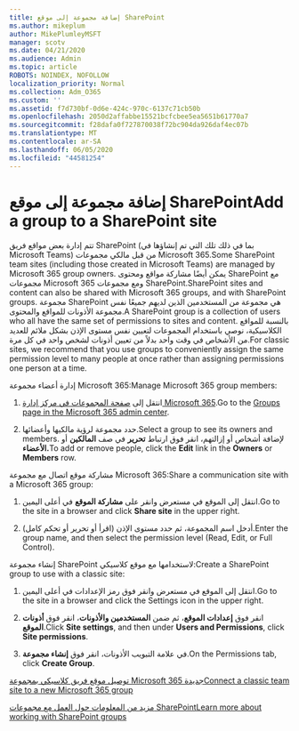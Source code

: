 ```yaml
---
title: إضافة مجموعة إلى موقع SharePoint
ms.author: mikeplum
author: MikePlumleyMSFT
manager: scotv
ms.date: 04/21/2020
ms.audience: Admin
ms.topic: article
ROBOTS: NOINDEX, NOFOLLOW
localization_priority: Normal
ms.collection: Adm_O365
ms.custom: ''
ms.assetid: f7d730bf-0d6e-424c-970c-6137c71cb50b
ms.openlocfilehash: 2050d2affabbe15521bcfcbee5ea5651b61770a7
ms.sourcegitcommit: f28dafa0f727870038f72bc904da926daf4ec07b
ms.translationtype: MT
ms.contentlocale: ar-SA
ms.lasthandoff: 06/05/2020
ms.locfileid: "44581254"
---
```

# <a name="add-a-group-to-a-sharepoint-site"></a><span data-ttu-id="c8a25-102">إضافة مجموعة إلى موقع SharePoint</span><span class="sxs-lookup"><span data-stu-id="c8a25-102">Add a group to a SharePoint site</span></span>

<span data-ttu-id="c8a25-103">تتم إدارة بعض مواقع فريق SharePoint (بما في ذلك تلك التي تم إنشاؤها في Microsoft Teams) من قبل مالكي مجموعات Microsoft 365.</span><span class="sxs-lookup"><span data-stu-id="c8a25-103">Some SharePoint team sites (including those created in Microsoft Teams) are managed by Microsoft 365 group owners.</span></span> <span data-ttu-id="c8a25-104">يمكن أيضًا مشاركة مواقع ومحتوى SharePoint مع مجموعات Microsoft 365 ومع مجموعات SharePoint.</span><span class="sxs-lookup"><span data-stu-id="c8a25-104">SharePoint sites and content can also be shared with Microsoft 365 groups, and with SharePoint groups.</span></span> <span data-ttu-id="c8a25-105">مجموعة SharePoint هي مجموعة من المستخدمين الذين لديهم جميعًا نفس مجموعة الأذونات للمواقع والمحتوى.</span><span class="sxs-lookup"><span data-stu-id="c8a25-105">A SharePoint group is a collection of users who all have the same set of permissions to sites and content.</span></span> <span data-ttu-id="c8a25-106">بالنسبة للمواقع الكلاسيكية، نوصي باستخدام المجموعات لتعيين نفس مستوى الإذن بشكل ملائم للعديد من الأشخاص في وقت واحد بدلاً من تعيين أذونات لشخص واحد في كل مرة.</span><span class="sxs-lookup"><span data-stu-id="c8a25-106">For classic sites, we recommend that you use groups to conveniently assign the same permission level to many people at once rather than assigning permissions one person at a time.</span></span>
  
<span data-ttu-id="c8a25-107">إدارة أعضاء مجموعة Microsoft 365:</span><span class="sxs-lookup"><span data-stu-id="c8a25-107">Manage Microsoft 365 group members:</span></span>
  
1. <span data-ttu-id="c8a25-108">انتقل إلى [صفحة المجموعات في مركز إدارة Microsoft 365](https://portal.office.com/adminportal/home#/groups).</span><span class="sxs-lookup"><span data-stu-id="c8a25-108">Go to the [Groups page in the Microsoft 365 admin center](https://portal.office.com/adminportal/home#/groups).</span></span>
    
2. <span data-ttu-id="c8a25-109">حدد مجموعة لرؤية مالكيها وأعضائها.</span><span class="sxs-lookup"><span data-stu-id="c8a25-109">Select a group to see its owners and members.</span></span> <span data-ttu-id="c8a25-110">لإضافة أشخاص أو إزالتهم، انقر فوق ارتباط **تحرير** في صف **المالكين** أو **الأعضاء.**</span><span class="sxs-lookup"><span data-stu-id="c8a25-110">To add or remove people, click the **Edit** link in the **Owners** or **Members** row.</span></span> 
    
<span data-ttu-id="c8a25-111">مشاركة موقع اتصال مع مجموعة Microsoft 365:</span><span class="sxs-lookup"><span data-stu-id="c8a25-111">Share a communication site with a Microsoft 365 group:</span></span>
  
1. <span data-ttu-id="c8a25-112">انتقل إلى الموقع في مستعرض وانقر على **مشاركة الموقع** في أعلى اليمين.</span><span class="sxs-lookup"><span data-stu-id="c8a25-112">Go to the site in a browser and click **Share site** in the upper right.</span></span> 
    
2. <span data-ttu-id="c8a25-113">أدخل اسم المجموعة، ثم حدد مستوى الإذن (اقرأ أو تحرير أو تحكم كامل).</span><span class="sxs-lookup"><span data-stu-id="c8a25-113">Enter the group name, and then select the permission level (Read, Edit, or Full Control).</span></span>
    
<span data-ttu-id="c8a25-114">إنشاء مجموعة SharePoint لاستخدامها مع موقع كلاسيكي:</span><span class="sxs-lookup"><span data-stu-id="c8a25-114">Create a SharePoint group to use with a classic site:</span></span>
  
1. <span data-ttu-id="c8a25-115">انتقل إلى الموقع في مستعرض وانقر فوق رمز الإعدادات في أعلى اليمين.</span><span class="sxs-lookup"><span data-stu-id="c8a25-115">Go to the site in a browser and click the Settings icon in the upper right.</span></span>
    
2. <span data-ttu-id="c8a25-116">انقر فوق **إعدادات الموقع**، ثم ضمن **المستخدمين والأذونات**، انقر فوق **أذونات الموقع**.</span><span class="sxs-lookup"><span data-stu-id="c8a25-116">Click **Site settings**, and then under **Users and Permissions**, click **Site permissions**.</span></span>
    
3. <span data-ttu-id="c8a25-117">في علامة التبويب الأذونات، انقر فوق **إنشاء مجموعة**.</span><span class="sxs-lookup"><span data-stu-id="c8a25-117">On the Permissions tab, click **Create Group**.</span></span>
    
[<span data-ttu-id="c8a25-118">توصيل موقع فريق كلاسيكي بمجموعة Microsoft 365 جديدة</span><span class="sxs-lookup"><span data-stu-id="c8a25-118">Connect a classic team site to a new Microsoft 365 group</span></span>](https://go.microsoft.com/fwlink/?linkid=2008654)
  
[<span data-ttu-id="c8a25-119">مزيد من المعلومات حول العمل مع مجموعات SharePoint</span><span class="sxs-lookup"><span data-stu-id="c8a25-119">Learn more about working with SharePoint groups</span></span>](https://go.microsoft.com/fwlink/?linkid=874658)
  

